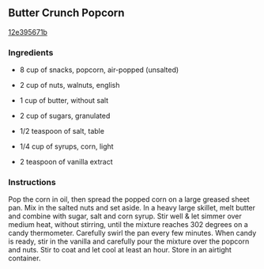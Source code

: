 ## Butter Crunch Popcorn

[12e395671b](http://tastykitchen.com/recipes/appetizers-and-snacks/butter-crunch-popcorn/)

### Ingredients

 - 8 cup of snacks, popcorn, air-popped (unsalted)

 - 2 cup of nuts, walnuts, english

 - 1 cup of butter, without salt

 - 2 cup of sugars, granulated

 - 1/2 teaspoon of salt, table

 - 1/4 cup of syrups, corn, light

 - 2 teaspoon of vanilla extract

### Instructions

Pop the corn in oil, then spread the popped corn on a large greased sheet pan. Mix in the salted nuts and set aside. In a heavy large skillet, melt butter and combine with sugar, salt and corn syrup. Stir well & let simmer over medium heat, without stirring, until the mixture reaches 302 degrees on a candy thermometer. Carefully swirl the pan every few minutes. When candy is ready, stir in the vanilla and carefully pour the mixture over the popcorn and nuts. Stir to coat and let cool at least an hour. Store in an airtight container.